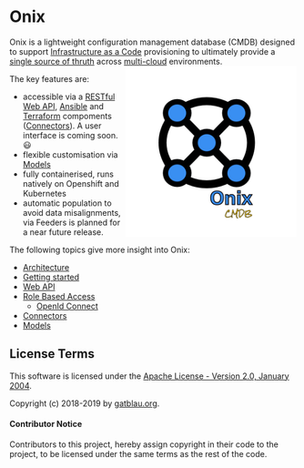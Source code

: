 # Onix 

Onix is a lightweight configuration management database (CMDB) designed to support [Infrastructure as a Code](https://en.wikipedia.org/wiki/Infrastructure_as_code) provisioning to ultimately provide a [single source of thruth](https://en.wikipedia.org/wiki/Single_source_of_truth) across [multi-cloud](https://en.wikipedia.org/wiki/Multicloud) environments.
<img src="docs/pics/ox.png" width="300" height="300" align="right">

The key features are:
- accessible via a [RESTful Web API](./docs/wapi.md), [Ansible](https://www.ansible.com/) and [Terraform](https://www.terraform.io/) compoments ([Connectors](./connectors/readme.md)). A user interface is coming soon. :smiley:
- flexible customisation via [Models](./models/readme.md)  
- fully containerised, runs natively on Openshift and Kubernetes
- automatic population to avoid data misalignments, via Feeders is planned for a near future release.

The following topics give more insight into Onix:

- [Architecture](./docs/architecture.md)
- [Getting started](./docs/getting_started.md)
- [Web API](./docs/wapi.md)
- [Role Based Access](./docs/rbac.md)
  - [OpenId Connect](./docs/oidc.md)
- [Connectors](./connectors/readme.md)
- [Models](./models/readme.md)

## License Terms

This software is licensed under the [Apache License - Version 2.0, January 2004](http://www.apache.org/licenses/).

Copyright (c) 2018-2019 by [gatblau.org](http://gatblau.org).

#### Contributor Notice

Contributors to this project, hereby assign copyright in their code to the 
project, to be licensed under the same terms as the rest of the code.